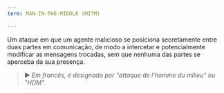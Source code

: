 ```yaml
---
term: MAN-IN-THE-MIDDLE (MITM)

---
```

Um ataque em que um agente malicioso se posiciona secretamente entre duas partes em comunicação, de modo a intercetar e potencialmente modificar as mensagens trocadas, sem que nenhuma das partes se aperceba da sua presença.

> ► *Em francês, é designado por "attaque de l'homme du milieu" ou "HDM".*